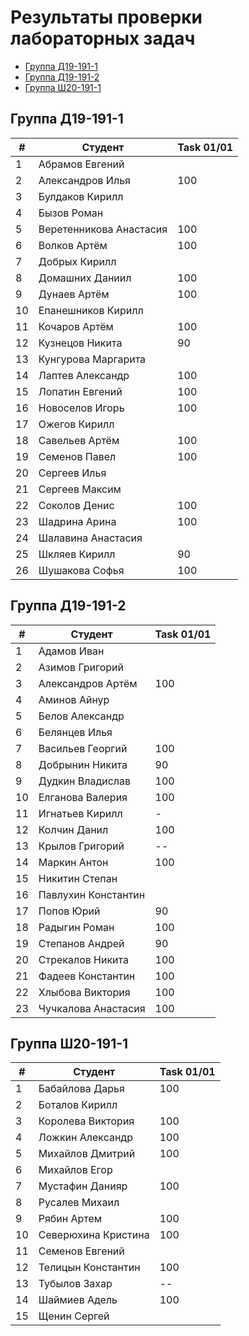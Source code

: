 # Результаты проверки лабораторных задач

<!--TOC-->
  - [Группа Д19-191-1](#-19-191-1)
  - [Группа Д19-191-2](#-19-191-2)
  - [Группа Ш20-191-1](#-20-191-1)
<!--/TOC-->

## Группа Д19-191-1
|#|Студент| Task 01/01 |
|----|--|--|
|1|Абрамов Евгений||
|2|Александров Илья|100|
|3|Булдаков Кирилл|
|4|Бызов Роман|
|5|Веретенникова Анастасия|100|
|6|Волков Артём|100|
|7|Добрых Кирилл|
|8|Домашних Даниил|100|
|9|Дунаев Артём|100|
|10|Епанешников Кирилл|
|11|Кочаров Артём|100|
|12|Кузнецов Никита|90|
|13|Кунгурова Маргарита|
|14|Лаптев Александр|100|
|15|Лопатин Евгений|100|
|16|Новоселов Игорь|100|
|17|Ожегов Кирилл|
|18|Савельев Артём|100|
|19|Семенов Павел|100|
|20|Сергеев Илья|
|21|Сергеев Максим|
|22|Соколов Денис|100|
|23|Шадрина Арина|100|
|24|Шалавина Анастасия|
|25|Шкляев Кирилл|90|
|26|Шушакова Софья|100|

## Группа Д19-191-2
|#|Студент| Task 01/01 |
|----|--|--|
|1|Адамов Иван|
|2|Азимов Григорий|
|3|Александров Артём|100|
|4|Аминов Айнур|
|5|Белов Александр|
|6|Белянцев Илья|
|7|Васильев Георгий|100|
|8|Добрынин Никита|90|
|9|Дудкин Владислав|100|
|10|Елганова Валерия|100|
|11|Игнатьев Кирилл|-|
|12|Колчин Данил|100|
|13|Крылов Григорий|--|
|14|Маркин Антон|100|
|15|Никитин Степан|
|16|Павлухин Константин|
|17|Попов Юрий|90|
|18|Радыгин Роман|100|
|19|Степанов Андрей|90|
|20|Стрекалов Никита|100|
|21|Фадеев Константин|100|
|22|Хлыбова Виктория|100|
|23|Чучкалова Анастасия|100|

## Группа Ш20-191-1
|#|Студент| Task 01/01 |
|----|--|--|
|1|Бабайлова Дарья|100|
|2|Боталов Кирилл|
|3|Королева Виктория|100|
|4|Ложкин Александр|100|
|5|Михайлов Дмитрий|100|
|6|Михайлов Егор|
|7|Мустафин Данияр|100|
|8|Русалев Михаил|
|9|Рябин Артем|100|
|10|Северюхина Кристина|100|
|11|Семенов Евгений|
|12|Телицын Константин|100|
|13|Тубылов Захар|--|
|14|Шаймиев Адель|100|
|15|Щенин Сергей|
